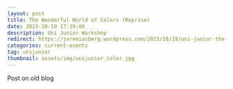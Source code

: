 ```yaml
---
layout: post
title: The Wonderful World of Colors (Reprise)
date: 2023-10-19 17:39:00
description: Uni Junior Workshop
redirect: https://jeremiasberg.wordpress.com/2023/10/19/uni-junior-the-wonderful-world-of-colors/
categories: current-events
tag: unijunior
thumbnail: assets/img/unijunior_color.jpg
---
```


Post on old blog
